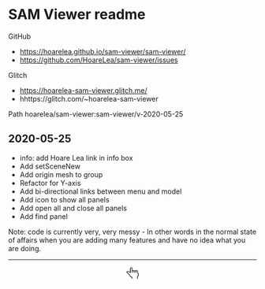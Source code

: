 # SAM Viewer readme

GitHub

* https://hoarelea.github.io/sam-viewer/sam-viewer/
* https://github.com/HoareLea/sam-viewer/issues

Glitch

* https://hoarelea-sam-viewer.glitch.me/
* hhttps://glitch.com/~hoarelea-sam-viewer

Path hoarelea/sam-viewer:sam-viewer/v-2020-05-25

## 2020-05-25

* info: add Hoare Lea link in info box
* Add setSceneNew
* Add origin mesh to group
* Refactor for Y-axis
* Add bi-directional links between menu and model
* Add icon to show all panels
* Add open all and close all panels
* Add find panel

Note: code is currently very, very messy - In other words in the normal state of affairs when you are adding many features and have no idea what you are doing.


---

<center><img title="Single finger for single method!" height="32" width="32" src="../../assets/icons/noun_single_1185687.svg" ></center>
